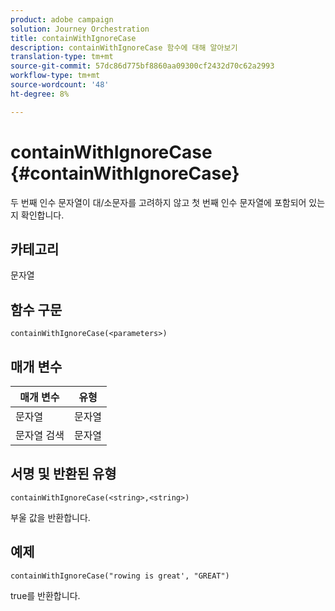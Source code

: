 ```yaml
---
product: adobe campaign
solution: Journey Orchestration
title: containWithIgnoreCase
description: containWithIgnoreCase 함수에 대해 알아보기
translation-type: tm+mt
source-git-commit: 57dc86d775bf8860aa09300cf2432d70c62a2993
workflow-type: tm+mt
source-wordcount: '48'
ht-degree: 8%

---
```



# containWithIgnoreCase {#containWithIgnoreCase}

두 번째 인수 문자열이 대/소문자를 고려하지 않고 첫 번째 인수 문자열에 포함되어 있는지 확인합니다.

## 카테고리

문자열

## 함수 구문

`containWithIgnoreCase(<parameters>)`

## 매개 변수

| 매개 변수 | 유형 |
|-----------|------------------|
| 문자열 | 문자열 |
| 문자열 검색 | 문자열 |

## 서명 및 반환된 유형

`containWithIgnoreCase(<string>,<string>)`

부울 값을 반환합니다.

## 예제

`containWithIgnoreCase("rowing is great', "GREAT")`

true를 반환합니다.
